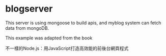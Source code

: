 # blogserver

This server is using mongoose to build apis, and myblog system can fetch data from mongoDB.
<p>This example was adapted from the book</p>
<p><a href="https://books.google.com.tw/books?id=YyMqCwAAQBAJ&printsec=frontcover&hl=zh-TW"></a>
不一樣的Node.js：用JavaScript打造高效能的前後台網頁程式</p>

